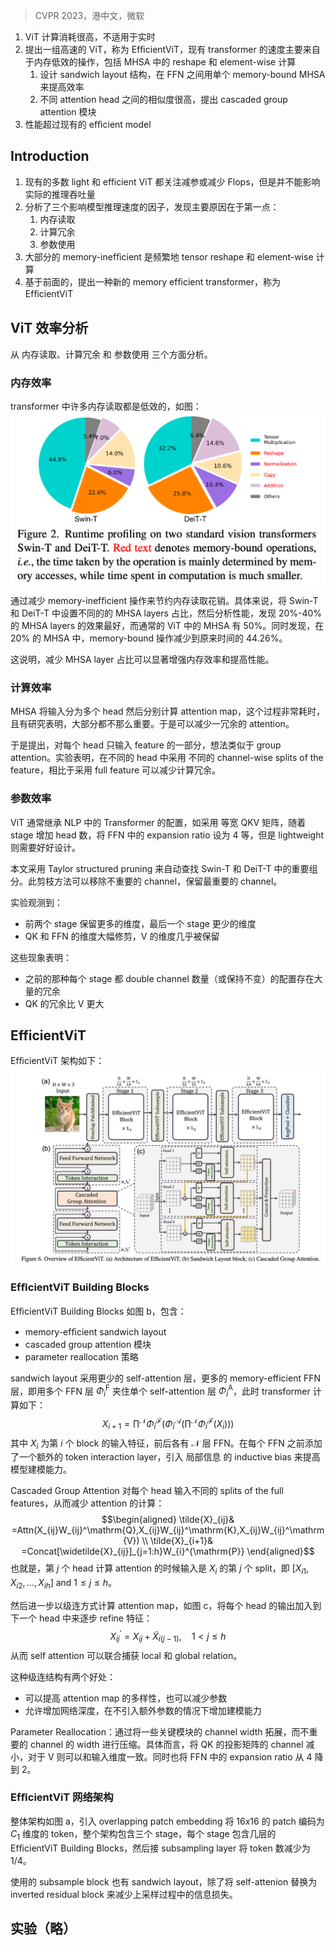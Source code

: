 > CVPR 2023，港中文，微软

1. ViT 计算消耗很高，不适用于实时
2. 提出一组高速的 ViT，称为 EfﬁcientViT，现有 transformer 的速度主要来自于内存低效的操作，包括 MHSA 中的 reshape 和 element-wise 计算
	1. 设计 sandwich layout 结构，在  FFN 之间用单个 memory-bound MHSA 来提高效率
	2. 不同 attention head 之间的相似度很高，提出 cascaded group attention 模块
3. 性能超过现有的 efﬁcient model

## Introduction

1. 现有的多数 light 和 efficient ViT 都关注减参或减少 Flops，但是并不能影响实际的推理吞吐量
2. 分析了三个影响模型推理速度的因子，发现主要原因在于第一点：
	1. 内存读取
	2. 计算冗余
	3. 参数使用
3. 大部分的 memory-inefﬁcient 是频繁地 tensor reshape 和 element-wise 计算
4. 基于前面的，提出一种新的 memory efﬁcient transformer，称为 EfﬁcientViT

## ViT 效率分析

从 内存读取、计算冗余 和 参数使用 三个方面分析。

### 内存效率

transformer 中许多内存读取都是低效的，如图：
![](image/Pasted%20image%2020240109102231.png)

通过减少 memory-inefﬁcient 操作来节约内存读取花销。具体来说，将 Swin-T 和 DeiT-T 中设置不同的的 MHSA layers 占比，然后分析性能，发现 20%-40% 的 MHSA layers 的效果最好，而通常的 ViT 中的 MHSA 有 50%。同时发现，在 20% 的 MHSA 中，memory-bound 操作减少到原来时间的 44.26%。

这说明，减少 MHSA layer 占比可以显著增强内存效率和提高性能。

### 计算效率

MHSA 将输入分为多个 head 然后分别计算 attention map，这个过程非常耗时，且有研究表明，大部分都不那么重要。于是可以减少一冗余的 attention。

于是提出，对每个 head 只输入 feature 的一部分，想法类似于 group attention。实验表明，在不同的 head 中采用 不同的 channel-wise splits of the feature，相比于采用 full feature 可以减少计算冗余。

### 参数效率

ViT 通常继承 NLP 中的 Transformer 的配置，如采用 等宽 QKV 矩阵，随着 stage 增加 head 数，将 FFN 中的 expansion ratio 设为 4 等，但是 lightweight 则需要好好设计。

本文采用 Taylor structured pruning 来自动查找 Swin-T 和 DeiT-T 中的重要组分。此剪枝方法可以移除不重要的 channel，保留最重要的 channel。

实验观测到：
+ 前两个 stage 保留更多的维度，最后一个 stage 更少的维度
+ QK 和 FFN 的维度大幅修剪，V 的维度几乎被保留

这些现象表明：
+ 之前的那种每个 stage 都 double channel 数量（或保持不变）的配置存在大量的冗余
+ QK 的冗余比 V 更大

## EfficientViT

EfﬁcientViT 架构如下：
![](image/Pasted%20image%2020240109145532.png)

### EfﬁcientViT Building Blocks

EfﬁcientViT Building Blocks 如图 b，包含：
+ memory-efﬁcient sandwich layout
+ cascaded group attention 模块
+ parameter reallocation 策略

sandwich layout 采用更少的 self-attention 层，更多的 memory-efficient FFN 层，即用多个 FFN 层 $\Phi_{i}^{\mathrm{F}}$ 夹住单个 self-attention 层 $\Phi_{i}^{\mathrm{A}}$，此时 transformer 计算如下：
$$X_{i+1}=\prod^{\mathcal{N}}\Phi_i^{\mathcal{F}}(\Phi_i^{\mathcal{A}}(\prod^{\mathcal{N}}\Phi_i^{\mathcal{F}}(X_i)))$$
其中 $X_i$ 为第 $i$ 个 block 的输入特征，前后各有 $\mathcal{N}$ 层 FFN。在每个 FFN 之前添加了一个额外的 token interaction layer，引入 局部信息 的  inductive bias 来提高模型建模能力。

Cascaded Group Attention 对每个 head 输入不同的 splits of the full features，从而减少 attention 的计算：
$$\begin{aligned}
\tilde{X}_{ij}& =Attn(X_{ij}W_{ij}^\mathrm{Q},X_{ij}W_{ij}^\mathrm{K},X_{ij}W_{ij}^\mathrm{V}) \\
\tilde{X}_{i+1}& =Concat[\widetilde{X}_{ij}]_{j=1:h}W_{i}^{\mathrm{P}}
\end{aligned}$$
也就是，第 $j$ 个 head 计算 attention 的时候输入是 $X_i$ 的第 $j$ 个 split，即 $[X_{i1},X_{i2},\ldots,X_{ih}]\mathrm{~and~}1\leq j\leq h$。

然后进一步以级连方式计算 attention map，如图 c，将每个 head 的输出加入到下一个 head 中来逐步 refine 特征：
$$X_{ij}^{'}=X_{ij}+\widetilde{X}_{i(j-1)},\quad1<j\leq h$$
从而 self attention 可以联合捕获 local 和 global relation。

这种级连结构有两个好处：
+ 可以提高 attention map 的多样性，也可以减少参数
+ 允许增加网络深度，在不引入额外参数的情况下增加建模能力

Parameter Reallocation：通过将一些关键模块的 channel width 拓展，而不重要的 channel 的 width 进行压缩。具体而言，将 QK 的投影矩阵的 channel 减小，对于 V 则可以和输入维度一致。同时也将 FFN 中的 expansion ratio 从 4 降到 2。

###  EfﬁcientViT 网络架构

整体架构如图 a，引入 overlapping patch embedding 将 16x16 的 patch 编码为 $C_1$ 维度的 token，整个架构包含三个 stage，每个 stage 包含几层的 EfﬁcientViT Building Blocks，然后接 subsampling layer 将 token 数减少为 1/4。

使用的 subsample block 也有 sandwich layout，除了将 self-attenion 替换为 inverted residual block 来减少上采样过程中的信息损失。

## 实验（略）